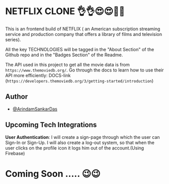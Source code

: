 
# NETFLIX CLONE 👌👌😍😍🚀🚀

This is an frontend build of NETFLIX ( an American subscription streaming service and production company that offers a library of films and television series).

All the key TECHNOLOGIES will be tagged in the "About Section" of the Github repo and in the "Badges Section" of the Readme.

The API used in this project to get all the movie data is
from `https://www.themoviedb.org/`. Go through the docs to learn how to use their API more efficiently: DOCS-link (`https://developers.themoviedb.org/3/getting-started/introduction`)
## Author

- [@ArindamSankarDas](https://github.com/ArindamSankarDas)


## Upcoming Tech Integrations

**User Authentication**: I will create a sign-page through which the user can Sign-In or Sign-Up. I will also create a log-out system, so that when the user clicks on the profile icon it logs him out of the account.(Using Firebase)


# Coming Soon ..... 😉😉